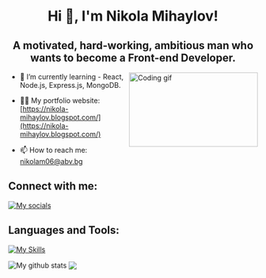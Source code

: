 
<h1 align="center">Hi 👋, I'm Nikola Mihaylov!</h1>
<h2 align="center">A motivated, hard-working, ambitious man who wants to become a Front-end Developer.</h2>
<img align="right" alt="Coding gif" width="260" height="150"  src="https://globaleducation.s3.ap-south-1.amazonaws.com/globaledu/gif/front-end-development.gif">

- 🌱 I’m currently learning - React, Node.js, Express.js, MongoDB. 

- 👨‍💻 My portfolio website:  [https://nikola-mihaylov.blogspot.com/](https://nikola-mihaylov.blogspot.com/)

- 📫 How to reach me:  nikolam06@abv.bg

<h2 align="left">Connect with me:</h2>

[![My socials](https://skillicons.dev/icons?i=linkedin,instagram)](https://skillicons.dev)

<h2 align="left">Languages and Tools:</h2>

[![My Skills](https://skillicons.dev/icons?i=js,html,css,nodejs,expressjs,php,wordpress,vscode,java,mysql,eclipse)](https://skillicons.dev)

<img align="center" src="https://github-readme-streak-stats.herokuapp.com?user=nikolamihailov&theme=vue-dark&hide_border=true&date_format=M%20j%5B%2C%20Y%5D" alt="My github stats" />
<img align="center" src="https://github-readme-stats.vercel.app/api/top-langs/?username=nikolamihailov&layout=compact&theme=cobalt&hide_border=true"/>









